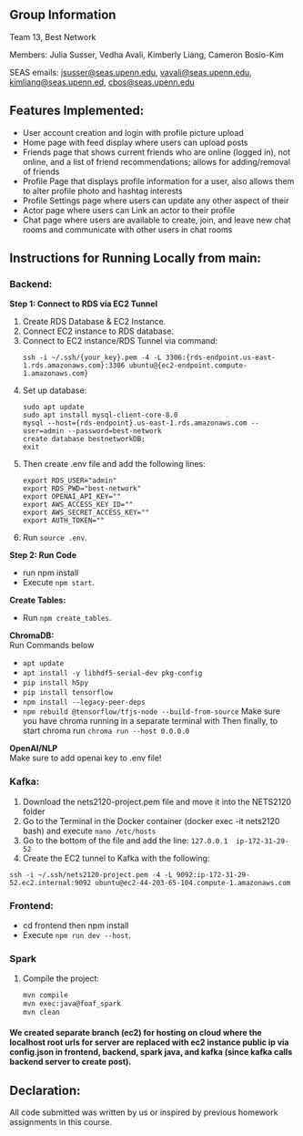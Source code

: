## Group Information
Team 13, Best Network

Members: Julia Susser, Vedha Avali, Kimberly Liang, Cameron Bosio-Kim

SEAS emails: jsusser@seas.upenn.edu, vavali@seas.upenn.edu, kimliang@seas.upenn.ed, cbos@seas.upenn.edu

## Features Implemented:
* User account creation and login with profile picture upload
* Home page with feed display where users can upload posts
* Friends page that shows current friends who are online (logged in), not online, and a list of friend recommendations; allows for adding/removal of friends
* Profile Page that displays profile information for a user, also allows them to alter profile photo and hashtag interests
* Profile Settings page where users can update any other aspect of their 
* Actor page where users can Link an actor to their profile
* Chat page where users are available to create, join, and leave new chat rooms and communicate with other users in chat rooms

## Instructions for Running Locally from main:

### Backend:

**Step 1: Connect to RDS via EC2 Tunnel**
1. Create RDS Database & EC2 Instance.
2. Connect EC2 instance to RDS database.
3. Connect to EC2 instance/RDS Tunnel via command: 
   ```
   ssh -i ~/.ssh/{your_key}.pem -4 -L 3306:{rds-endpoint.us-east-1.rds.amazonaws.com}:3306 ubuntu@{ec2-endpoint.compute-1.amazonaws.com}
   ```
4. Set up database:
   ```
   sudo apt update
   sudo apt install mysql-client-core-8.0
   mysql --host={rds-endpoint}.us-east-1.rds.amazonaws.com --user=admin --password=best-network
   create database bestnetworkDB;
   exit
   ```
5. Then create .env file and add the following lines:
   ```
   export RDS_USER="admin"
   export RDS_PWD="best-network"
   export OPENAI_API_KEY=""
   export AWS_ACCESS_KEY_ID=""
   export AWS_SECRET_ACCESS_KEY=""
   export AUTH_TOKEN=""

   ```
6. Run `source .env`.

**Step 2: Run Code**
- run npm install
- Execute `npm start`.

**Create Tables:**
- Run `npm create_tables`.

**ChromaDB:**
<br>
Run Commands below
- `apt update`
- `apt install -y libhdf5-serial-dev pkg-config`
- `pip install h5py`
- `pip install tensorflow`
- `npm install --legacy-peer-deps`
- `npm rebuild @tensorflow/tfjs-node --build-from-source`
Make sure you have chroma running in a separate terminal with
Then finally, to start chroma run `chroma run --host 0.0.0.0`

**OpenAI/NLP**
<br>
Make sure to add openai key to .env file!

### Kafka: 
1. Download the nets2120-project.pem file and move it into the NETS2120 folder
2. Go to the Terminal in the Docker container (docker exec -it nets2120 bash) and execute `nano /etc/hosts`
3. Go to the bottom of the file and add the line: `127.0.0.1  ip-172-31-29-52`
4. Create the EC2 tunnel to Kafka with the following:
```
ssh -i ~/.ssh/nets2120-project.pem -4 -L 9092:ip-172-31-29-52.ec2.internal:9092 ubuntu@ec2-44-203-65-104.compute-1.amazonaws.com
```

### Frontend:
- cd frontend then npm install
- Execute `npm run dev --host`.

### Spark
1. Compile the project:
   ```bash
   mvn compile
   mvn exec:java@foaf_spark
   mvn clean
    ```

#### We created separate branch (ec2) for hosting on cloud where the localhost root urls for server are replaced with ec2 instance public ip via config.json in frontend, backend, spark java, and kafka (since kafka calls backend server to create post).

## Declaration:
All code submitted was written by us or inspired by previous homework assignments in this course. 
